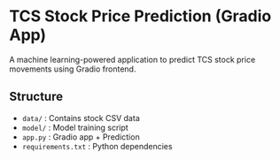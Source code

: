 # TCS Stock Price Prediction (Gradio App)

A machine learning-powered application to predict TCS stock price movements using Gradio frontend.

## Structure

- `data/` : Contains stock CSV data
- `model/` : Model training script
- `app.py` : Gradio app + Prediction
- `requirements.txt` : Python dependencies
    